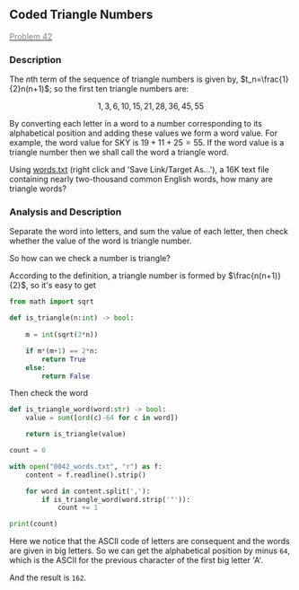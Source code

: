 ## Coded Triangle Numbers

[<font color='gray'>Problem 42</font>](https://projecteuler.net/problem=42 "Click to jump")

### Description

The $n$th term of the sequence of triangle numbers is given by, $t_n=\frac{1}{2}n(n+1)$; so the first ten triangle numbers are:

$$ 1,3,6,10,15,21,28,36,45,55 $$

By converting each letter in a word to a number corresponding to its alphabetical position and adding these values we form a word value. For example, the word value for SKY is $19+11+25=55$. If the word value is a triangle number then we shall call the word a triangle word.

Using [words.txt](https://projecteuler.net/resources/documents/0042_words.txt) (right click and 'Save Link/Target As...'), a 16K text file containing nearly two-thousand common English words, how many are triangle words?

### Analysis and Description

Separate the word into letters, and sum the value of each letter, then check whether the value of the word is triangle number.

So how can we check a number is triangle?

According to the definition, a triangle number is formed by $\frac{n(n+1)}{2}$, so it's easy to get

```python
from math import sqrt

def is_triangle(n:int) -> bool:
    
    m = int(sqrt(2*n))

    if m*(m+1) == 2*n:
        return True
    else:
        return False
```

Then check the word

```python
def is_triangle_word(word:str) -> bool:
    value = sum([ord(c)-64 for c in word])

    return is_triangle(value)

count = 0

with open("0042_words.txt", "r") as f:
    content = f.readline().strip()

    for word in content.split(','):
        if is_triangle_word(word.strip('"')):
            count += 1

print(count)
```

Here we notice that the ASCII code of letters are consequent and the words are given in big letters. So we can get the alphabetical position by minus `64`, which is the ASCII for the previous character of the first big letter 'A'.

And the result is `162`.
